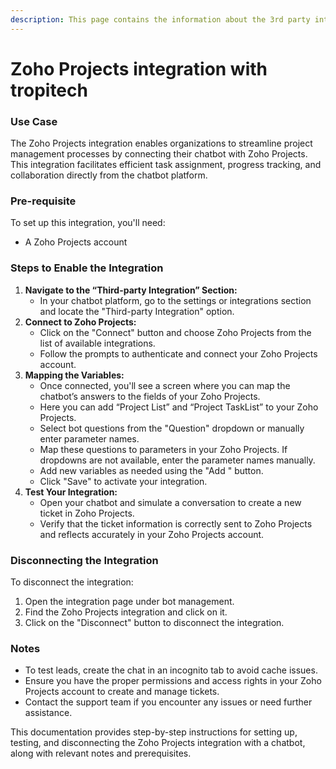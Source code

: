 ```yaml
---
description: This page contains the information about the 3rd party integrations.
---
```


# Zoho Projects integration with tropitech

### Use Case

The Zoho Projects integration enables organizations to streamline project management processes by connecting their chatbot with Zoho Projects. This integration facilitates efficient task assignment, progress tracking, and collaboration directly from the chatbot platform.

### Pre-requisite

To set up this integration, you'll need:

* A Zoho Projects account

### Steps to Enable the Integration

1. **Navigate to the “Third-party Integration” Section:**
   * In your chatbot platform, go to the settings or integrations section and locate the "Third-party Integration" option.
2. **Connect to Zoho Projects:**
   * Click on the "Connect" button and choose Zoho Projects from the list of available integrations.
   * Follow the prompts to authenticate and connect your Zoho Projects account.
3. **Mapping the Variables:**
   * Once connected, you'll see a screen where you can map the chatbot’s answers to the fields of your Zoho Projects.
   * Here you can add “Project List” and “Project TaskList” to your Zoho Projects.
   * Select bot questions from the "Question" dropdown or manually enter parameter names.
   * Map these questions to parameters in your Zoho Projects. If dropdowns are not available, enter the parameter names manually.
   * Add new variables as needed using the "Add " button.
   * Click "Save" to activate your integration.
4. **Test Your Integration:**
   * Open your chatbot and simulate a conversation to create a new ticket in Zoho Projects.
   * Verify that the ticket information is correctly sent to Zoho Projects and reflects accurately in your Zoho Projects account.

### Disconnecting the Integration

To disconnect the integration:

1. Open the integration page under bot management.
2. Find the Zoho Projects integration and click on it.
3. Click on the "Disconnect" button to disconnect the integration.

### Notes

* To test leads, create the chat in an incognito tab to avoid cache issues.
* Ensure you have the proper permissions and access rights in your Zoho Projects account to create and manage tickets.
* Contact the support team if you encounter any issues or need further assistance.

This documentation provides step-by-step instructions for setting up, testing, and disconnecting the Zoho Projects integration with a chatbot, along with relevant notes and prerequisites.

